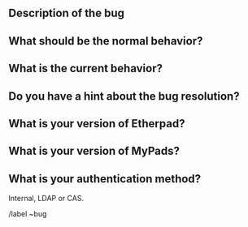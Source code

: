 ## Description of the bug

## What should be the normal behavior?

## What is the current behavior?

## Do you have a hint about the bug resolution?

## What is your version of Etherpad?

## What is your version of MyPads?

## What is your authentication method?

Internal, LDAP or CAS.

/label ~bug
